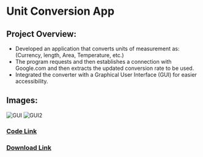 # Unit Conversion App 

## Project Overview:
- Developed an application that converts units of measurement as: (Currency, length, Area, Temperature, etc.)
- The program requests and then establishes a connection with Google.com and then extracts the updated conversion rate to be used.
- Integrated the converter with a Graphical User Interface (GUI) for easier accessibility.

## Images:
![GUI](https://user-images.githubusercontent.com/69512046/99093974-9423b180-25a9-11eb-814b-25016b5e198d.JPG)
![GUI2](https://user-images.githubusercontent.com/69512046/99093977-94bc4800-25a9-11eb-84ab-df4a47409014.JPG)

### [Code Link](https://github.com/miguelrizzog96/Unit_Converter/blob/master/GUIconv.py)

### [Download Link](https://github.com/miguelrizzog96/Unit_Converter/blob/master/GUIconv.exe)
